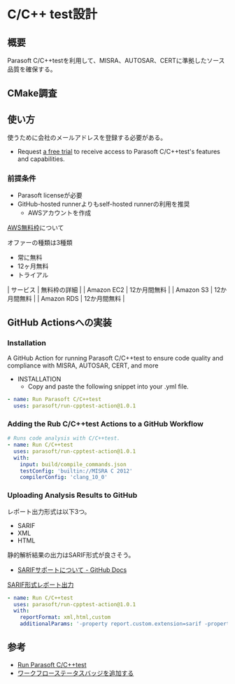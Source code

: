 # C/C++ test設計

## 概要

Parasoft C/C++testを利用して、MISRA、AUTOSAR、CERTに準拠したソース品質を確保する。


## CMake調査


## 使い方
使うために会社のメールアドレスを登録する必要がある。

- Request [a free trial](https://www.parasoft.com/products/parasoft-c-ctest/try/) to receive access to Parasoft C/C++test's features and capabilities.

### 前提条件
- Parasoft licenseが必要
- GitHub-hosted runnerよりもself-hosted runnerの利用を推奨
  - AWSアカウントを作成

[AWS無料枠](https://aws.amazon.com/jp/free/?all-free-tier.sort-by=item.additionalFields.SortRank&all-free-tier.sort-order=asc&awsf.Free%20Tier%20Types=*all&awsf.Free%20Tier%20Categories=*all)について

オファーの種類は3種類
- 常に無料
- 12ヶ月無料
- トライアル

| サービス | 無料枠の詳細 |
| Amazon EC2 | 12か月間無料 |
| Amazon S3 | 12か月間無料 |
| Amazon RDS | 12か月間無料 |

## GitHub Actionsへの実装
### Installation
A GitHub Action for running Parasoft C/C++test to ensure code quality and compliance with MISRA, AUTOSAR, CERT, and more

- INSTALLATION
    - Copy and paste the following snippet into your .yml file.

```yml
- name: Run Parasoft C/C++test
  uses: parasoft/run-cpptest-action@1.0.1
```

### Adding the Rub C/C++test Actions to a GitHub Workflow
```yml
# Runs code analysis with C/C++test.
- name: Run C/C++test
  uses: parasoft/run-cpptest-action@1.0.1
  with:
    input: build/compile_commands.json
    testConfig: 'builtin://MISRA C 2012'
    compilerConfig: 'clang_10_0'
```

### Uploading Analysis Results to GitHub
レポート出力形式は以下3つ。
- SARIF
- XML
- HTML

静的解析結果の出力はSARIF形式が良さそう。
- [SARIFサポートについて - GitHub Docs](https://docs.github.com/ja/code-security/secure-coding/integrating-with-code-scanning/sarif-support-for-code-scanning#about-sarif-support)

[SARIF形式レポート出力](https://github.com/marketplace/actions/run-parasoft-c-c-test#generating-sarif-reports-with-cctest-20202-or-earlier)

```yml
- name: Run C/C++test
  uses: parasoft/run-cpptest-action@1.0.1
  with:
    reportFormat: xml,html,custom
    additionalParams: '-property report.custom.extension=sarif -property report.custom.xsl.file=${PARASOFT_SARIF_XSL}'
```

## 参考
- [Run Parasoft C/C++test](https://github.com/marketplace/actions/run-parasoft-c-c-test)
- [ワークフローステータスバッジを追加する](https://docs.github.com/ja/actions/managing-workflow-runs/adding-a-workflow-status-badge)

